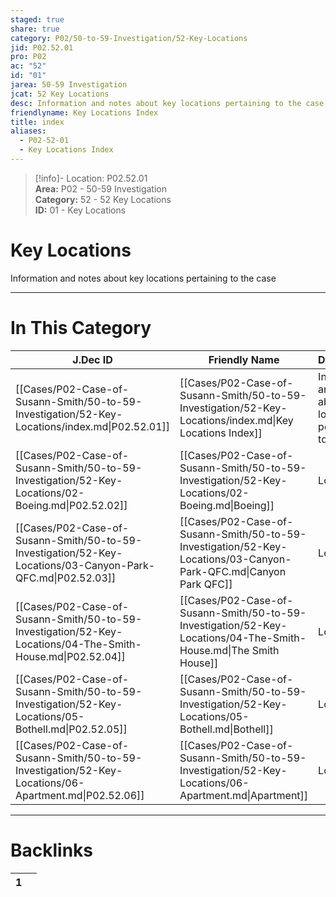 ```yaml
---  
staged: true  
share: true  
category: P02/50-to-59-Investigation/52-Key-Locations  
jid: P02.52.01  
pro: P02  
ac: "52"  
id: "01"  
jarea: 50-59 Investigation  
jcat: 52 Key Locations  
desc: Information and notes about key locations pertaining to the case.  
friendlyname: Key Locations Index  
title: index  
aliases:  
  - P02-52-01  
  - Key Locations Index  
---  
```

  
>[!info]- Location: P02.52.01  
>**Area:** P02 - 50-59 Investigation  
>**Category:** 52 - 52 Key Locations  
>**ID:** 01 - Key Locations  
  
# Key Locations  
  
Information and notes about key locations pertaining to the case  
   
  
  
---  
# In This Category  
  
| J.Dec ID                                                                                                    | Friendly Name                                                                                                     | Description                                                       |  
| ----------------------------------------------------------------------------------------------------------- | ----------------------------------------------------------------------------------------------------------------- | ----------------------------------------------------------------- |  
| [[Cases/P02-Case-of-Susann-Smith/50-to-59-Investigation/52-Key-Locations/index.md\|P02.52.01]]              | [[Cases/P02-Case-of-Susann-Smith/50-to-59-Investigation/52-Key-Locations/index.md\|Key Locations Index]]          | Information and notes about key locations pertaining to the case. |  
| [[Cases/P02-Case-of-Susann-Smith/50-to-59-Investigation/52-Key-Locations/02-Boeing.md\|P02.52.02]]          | [[Cases/P02-Case-of-Susann-Smith/50-to-59-Investigation/52-Key-Locations/02-Boeing.md\|Boeing]]                   | Location                                                          |  
| [[Cases/P02-Case-of-Susann-Smith/50-to-59-Investigation/52-Key-Locations/03-Canyon-Park-QFC.md\|P02.52.03]] | [[Cases/P02-Case-of-Susann-Smith/50-to-59-Investigation/52-Key-Locations/03-Canyon-Park-QFC.md\|Canyon Park QFC]] | Location                                                          |  
| [[Cases/P02-Case-of-Susann-Smith/50-to-59-Investigation/52-Key-Locations/04-The-Smith-House.md\|P02.52.04]] | [[Cases/P02-Case-of-Susann-Smith/50-to-59-Investigation/52-Key-Locations/04-The-Smith-House.md\|The Smith House]] | Location                                                          |  
| [[Cases/P02-Case-of-Susann-Smith/50-to-59-Investigation/52-Key-Locations/05-Bothell.md\|P02.52.05]]         | [[Cases/P02-Case-of-Susann-Smith/50-to-59-Investigation/52-Key-Locations/05-Bothell.md\|Bothell]]                 | Location                                                          |  
| [[Cases/P02-Case-of-Susann-Smith/50-to-59-Investigation/52-Key-Locations/06-Apartment.md\|P02.52.06]]       | [[Cases/P02-Case-of-Susann-Smith/50-to-59-Investigation/52-Key-Locations/06-Apartment.md\|Apartment]]             | Location                                                          |  
  
  
---  
# Backlinks  
<div><table class="dataview table-view-table"><thead class="table-view-thead"><tr class="table-view-tr-header"><th class="table-view-th"><span></span><span class="dataview small-text">1</span></th><th class="table-view-th"><span></span></th></tr></thead><tbody class="table-view-tbody"></tbody></table></div>